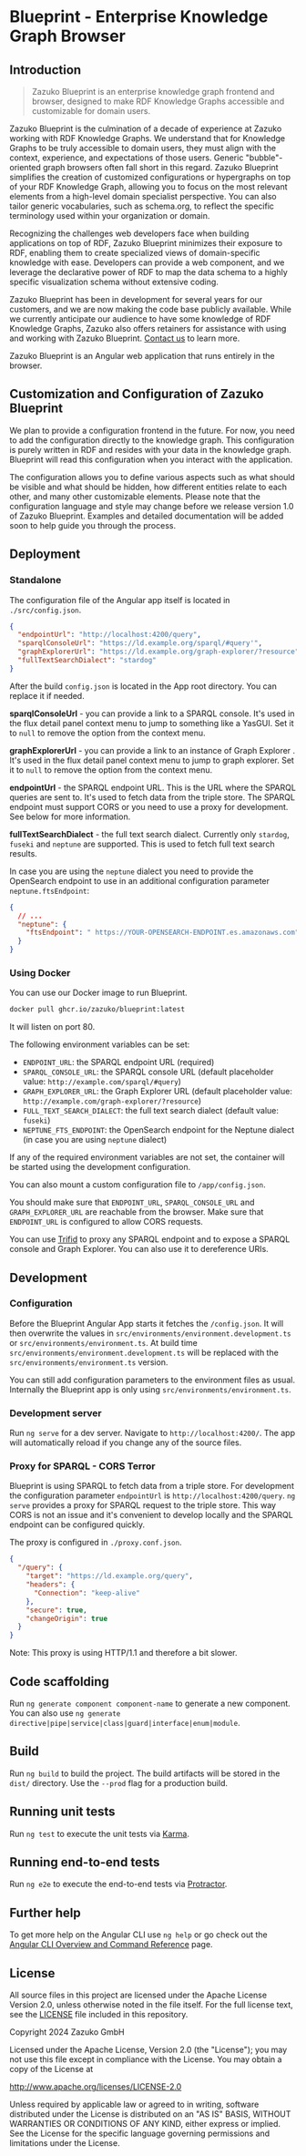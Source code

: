 # Blueprint - Enterprise Knowledge Graph Browser

## Introduction

> Zazuko Blueprint is an enterprise knowledge graph frontend and browser, designed to make RDF Knowledge Graphs accessible and customizable for domain users.

Zazuko Blueprint is the culmination of a decade of experience at Zazuko working with RDF Knowledge Graphs. We understand that for Knowledge Graphs to be truly accessible to domain users, they must align with the context, experience, and expectations of those users. Generic "bubble"-oriented graph browsers often fall short in this regard. Zazuko Blueprint simplifies the creation of customized configurations or hypergraphs on top of your RDF Knowledge Graph, allowing you to focus on the most relevant elements from a high-level domain specialist perspective. You can also tailor generic vocabularies, such as schema.org, to reflect the specific terminology used within your organization or domain.

Recognizing the challenges web developers face when building applications on top of RDF, Zazuko Blueprint minimizes their exposure to RDF, enabling them to create specialized views of domain-specific knowledge with ease. Developers can provide a web component, and we leverage the declarative power of RDF to map the data schema to a highly specific visualization schema without extensive coding.

Zazuko Blueprint has been in development for several years for our customers, and we are now making the code base publicly available. While we currently anticipate our audience to have some knowledge of RDF Knowledge Graphs, Zazuko also offers retainers for assistance with using and working with Zazuko Blueprint. [Contact us](mailto:info@zazuko.com?subject=Blueprint%20Support) to learn more.

Zazuko Blueprint is an Angular web application that runs entirely in the browser.

## Customization and Configuration of Zazuko Blueprint

We plan to provide a configuration frontend in the future. For now, you need to add the configuration directly to the knowledge graph. This configuration is purely written in RDF and resides with your data in the knowledge graph. Blueprint will read this configuration when you interact with the application.

The configuration allows you to define various aspects such as what should be visible and what should be hidden, how different entities relate to each other, and many other customizable elements. Please note that the configuration language and style may change before we release version 1.0 of Zazuko Blueprint. Examples and detailed documentation will be added soon to help guide you through the process.

## Deployment

### Standalone

The configuration file of the Angular app itself is located in `./src/config.json`.

```json
{
  "endpointUrl": "http://localhost:4200/query",
  "sparqlConsoleUrl": "https://ld.example.org/sparql/#query'",
  "graphExplorerUrl": "https://ld.example.org/graph-explorer/?resource",
  "fullTextSearchDialect": "stardog"
}
```

After the build `config.json` is located in the App root directory.
You can replace it if needed.

**sparqlConsoleUrl** - you can provide a link to a SPARQL console. It's used in the flux detail panel context menu to jump to something like a YasGUI. Set it to `null` to remove the option from the context menu.

**graphExplorerUrl** - you can provide a link to an instance of Graph Explorer . It's used in the flux detail panel context menu to jump to graph explorer. Set it to `null` to remove the option from the context menu.

**endpointUrl** - the SPARQL endpoint URL. This is the URL where the SPARQL queries are sent to. It's used to fetch data from the triple store. The SPARQL endpoint must support CORS or you need to use a proxy for development. See below for more information.

**fullTextSearchDialect** - the full text search dialect. Currently only `stardog`, `fuseki` and `neptune` are supported. This is used to fetch full text search results.

In case you are using the `neptune` dialect you need to provide the OpenSearch endpoint to use in an additional configuration parameter `neptune.ftsEndpoint`:

```json
{
  // ...
  "neptune": {
    "ftsEndpoint": " https://YOUR-OPENSEARCH-ENDPOINT.es.amazonaws.com"
  }
}
```

### Using Docker

You can use our Docker image to run Blueprint.

```sh
docker pull ghcr.io/zazuko/blueprint:latest
```

It will listen on port 80.

The following environment variables can be set:

- `ENDPOINT_URL`: the SPARQL endpoint URL (required)
- `SPARQL_CONSOLE_URL`: the SPARQL console URL (default placeholder value: `http://example.com/sparql/#query`)
- `GRAPH_EXPLORER_URL`: the Graph Explorer URL (default placeholder value: `http://example.com/graph-explorer/?resource`)
- `FULL_TEXT_SEARCH_DIALECT`: the full text search dialect (default value: `fuseki`)
- `NEPTUNE_FTS_ENDPOINT`: the OpenSearch endpoint for the Neptune dialect (in case you are using `neptune` dialect)

If any of the required environment variables are not set, the container will be started using the development configuration.

You can also mount a custom configuration file to `/app/config.json`.

You should make sure that `ENDPOINT_URL`, `SPARQL_CONSOLE_URL` and `GRAPH_EXPLORER_URL` are reachable from the browser.
Make sure that `ENDPOINT_URL` is configured to allow CORS requests.

You can use [Trifid](https://github.com/zazuko/trifid) to proxy any SPARQL endpoint and to expose a SPARQL console and Graph Explorer.
You can also use it to dereference URIs.

## Development

### Configuration

Before the Blueprint Angular App starts it fetches the `/config.json`. It will then overwrite the values in `src/environments/environment.development.ts` or `src/environments/environment.ts`. At build time `src/environments/environment.development.ts` will be replaced with the `src/environments/environment.ts` version.

You can still add configuration parameters to the environment files as usual. Internally the Blueprint app is only using `src/environments/environment.ts`.

### Development server

Run `ng serve` for a dev server. Navigate to `http://localhost:4200/`. The app will automatically reload if you change any of the source files.

### Proxy for SPARQL - CORS Terror

Blueprint is using SPARQL to fetch data from a triple store. For development the configuration parameter `endpointUrl` is `http://localhost:4200/query`. `ng serve` provides a proxy for SPARQL request to the triple store.
This way CORS is not an issue and it's convenient to develop locally and the SPARQL endpoint can be configured quickly.

The proxy is configured in `./proxy.conf.json`.

```json
{
  "/query": {
    "target": "https://ld.example.org/query",
    "headers": {
      "Connection": "keep-alive"
    },
    "secure": true,
    "changeOrigin": true
  }
}
```

Note: This proxy is using HTTP/1.1 and therefore a bit slower.

## Code scaffolding

Run `ng generate component component-name` to generate a new component. You can also use `ng generate directive|pipe|service|class|guard|interface|enum|module`.

## Build

Run `ng build` to build the project. The build artifacts will be stored in the `dist/` directory. Use the `--prod` flag for a production build.

## Running unit tests

Run `ng test` to execute the unit tests via [Karma](https://karma-runner.github.io).

## Running end-to-end tests

Run `ng e2e` to execute the end-to-end tests via [Protractor](http://www.protractortest.org/).

## Further help

To get more help on the Angular CLI use `ng help` or go check out the [Angular CLI Overview and Command Reference](https://angular.io/cli) page.

## License

All source files in this project are licensed under the Apache License Version 2.0, unless otherwise noted in the file itself. For the full license text, see the [LICENSE](./LICENSE) file included in this repository.

Copyright 2024 Zazuko GmbH

Licensed under the Apache License, Version 2.0 (the "License");
you may not use this file except in compliance with the License.
You may obtain a copy of the License at

http://www.apache.org/licenses/LICENSE-2.0

Unless required by applicable law or agreed to in writing, software
distributed under the License is distributed on an "AS IS" BASIS,
WITHOUT WARRANTIES OR CONDITIONS OF ANY KIND, either express or implied.
See the License for the specific language governing permissions and
limitations under the License.
